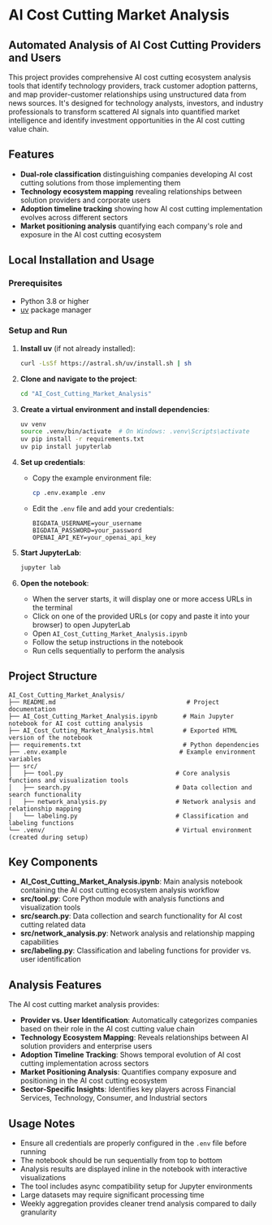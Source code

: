 # AI Cost Cutting Market Analysis

## Automated Analysis of AI Cost Cutting Providers and Users

This project provides comprehensive AI cost cutting ecosystem analysis tools that identify technology providers, track customer adoption patterns, and map provider-customer relationships using unstructured data from news sources. It's designed for technology analysts, investors, and industry professionals to transform scattered AI signals into quantified market intelligence and identify investment opportunities in the AI cost cutting value chain.

## Features

- **Dual-role classification** distinguishing companies developing AI cost cutting solutions from those implementing them
- **Technology ecosystem mapping** revealing relationships between solution providers and corporate users
- **Adoption timeline tracking** showing how AI cost cutting implementation evolves across different sectors
- **Market positioning analysis** quantifying each company's role and exposure in the AI cost cutting ecosystem

## Local Installation and Usage

### Prerequisites
- Python 3.8 or higher
- [uv](https://github.com/astral-sh/uv) package manager

### Setup and Run

1. **Install uv** (if not already installed):
   ```bash
   curl -LsSf https://astral.sh/uv/install.sh | sh
   ```

2. **Clone and navigate to the project**:
   ```bash
   cd "AI_Cost_Cutting_Market_Analysis"
   ```

3. **Create a virtual environment and install dependencies**:
   ```bash
   uv venv
   source .venv/bin/activate  # On Windows: .venv\Scripts\activate
   uv pip install -r requirements.txt
   uv pip install jupyterlab
   ```

4. **Set up credentials**:
   - Copy the example environment file:
     ```bash
     cp .env.example .env
     ```
   - Edit the `.env` file and add your credentials:
     ```
     BIGDATA_USERNAME=your_username
     BIGDATA_PASSWORD=your_password
     OPENAI_API_KEY=your_openai_api_key
     ```

5. **Start JupyterLab**:
   ```bash
   jupyter lab
   ```

6. **Open the notebook**:
   - When the server starts, it will display one or more access URLs in the terminal
   - Click on one of the provided URLs (or copy and paste it into your browser) to open JupyterLab
   - Open `AI_Cost_Cutting_Market_Analysis.ipynb`
   - Follow the setup instructions in the notebook
   - Run cells sequentially to perform the analysis

## Project Structure

```
AI_Cost_Cutting_Market_Analysis/
├── README.md                                    # Project documentation
├── AI_Cost_Cutting_Market_Analysis.ipynb       # Main Jupyter notebook for AI cost cutting analysis
├── AI_Cost_Cutting_Market_Analysis.html        # Exported HTML version of the notebook
├── requirements.txt                            # Python dependencies
├── .env.example                               # Example environment variables
├── src/
│   ├── tool.py                               # Core analysis functions and visualization tools
│   ├── search.py                             # Data collection and search functionality
│   ├── network_analysis.py                   # Network analysis and relationship mapping
│   └── labeling.py                           # Classification and labeling functions
└── .venv/                                    # Virtual environment (created during setup)
```

## Key Components

- **AI_Cost_Cutting_Market_Analysis.ipynb**: Main analysis notebook containing the AI cost cutting ecosystem analysis workflow
- **src/tool.py**: Core Python module with analysis functions and visualization tools
- **src/search.py**: Data collection and search functionality for AI cost cutting related data
- **src/network_analysis.py**: Network analysis and relationship mapping capabilities
- **src/labeling.py**: Classification and labeling functions for provider vs. user identification

## Analysis Features

The AI cost cutting market analysis provides:
- **Provider vs. User Identification**: Automatically categorizes companies based on their role in the AI cost cutting value chain
- **Technology Ecosystem Mapping**: Reveals relationships between AI solution providers and enterprise users
- **Adoption Timeline Tracking**: Shows temporal evolution of AI cost cutting implementation across sectors
- **Market Positioning Analysis**: Quantifies company exposure and positioning in the AI cost cutting ecosystem
- **Sector-Specific Insights**: Identifies key players across Financial Services, Technology, Consumer, and Industrial sectors

## Usage Notes

- Ensure all credentials are properly configured in the `.env` file before running
- The notebook should be run sequentially from top to bottom
- Analysis results are displayed inline in the notebook with interactive visualizations
- The tool includes async compatibility setup for Jupyter environments
- Large datasets may require significant processing time
- Weekly aggregation provides cleaner trend analysis compared to daily granularity 
